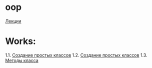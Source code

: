 # oop

[Лекции]()
# Works:

1.1. [Создание простых классов](пр1.ipynb)
1.2. [Создание простых классов]()
1.3. [Методы класса]()
